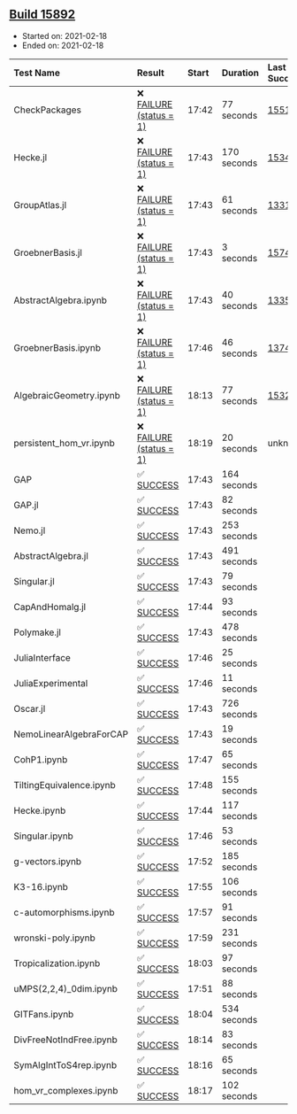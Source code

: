 ## [Build 15892](https://oscarci.mathematik.uni-kl.de/job/oscar/15892/)

* Started on: 2021-02-18
* Ended on: 2021-02-18

| Test Name    | Result | Start | Duration | Last Success | First Failure |
|:-------------|:-------|:------|:---------|:-------------|:--------------|
| CheckPackages | ❌ [FAILURE (status = 1)](https://oscarci.mathematik.uni-kl.de/job/oscar/15892/artifact/logs/build-15892/CheckPackages.log) | 17:42 | 77 seconds | [15514](https://oscarci.mathematik.uni-kl.de/job/oscar/15514/) | [15515](https://oscarci.mathematik.uni-kl.de/job/oscar/15515/) |
| Hecke.jl | ❌ [FAILURE (status = 1)](https://oscarci.mathematik.uni-kl.de/job/oscar/15892/artifact/logs/build-15892/Hecke.jl.log) | 17:43 | 170 seconds | [15344](https://oscarci.mathematik.uni-kl.de/job/oscar/15344/) | [15348](https://oscarci.mathematik.uni-kl.de/job/oscar/15348/) |
| GroupAtlas.jl | ❌ [FAILURE (status = 1)](https://oscarci.mathematik.uni-kl.de/job/oscar/15892/artifact/logs/build-15892/GroupAtlas.jl.log) | 17:43 | 61 seconds | [13311](https://oscarci.mathematik.uni-kl.de/job/oscar/13311/) | [13312](https://oscarci.mathematik.uni-kl.de/job/oscar/13312/) |
| GroebnerBasis.jl | ❌ [FAILURE (status = 1)](https://oscarci.mathematik.uni-kl.de/job/oscar/15892/artifact/logs/build-15892/GroebnerBasis.jl.log) | 17:43 | 3 seconds | [15745](https://oscarci.mathematik.uni-kl.de/job/oscar/15745/) | [15746](https://oscarci.mathematik.uni-kl.de/job/oscar/15746/) |
| AbstractAlgebra.ipynb | ❌ [FAILURE (status = 1)](https://oscarci.mathematik.uni-kl.de/job/oscar/15892/artifact/logs/build-15892/AbstractAlgebra.ipynb.log) | 17:43 | 40 seconds | [13355](https://oscarci.mathematik.uni-kl.de/job/oscar/13355/) | [13356](https://oscarci.mathematik.uni-kl.de/job/oscar/13356/) |
| GroebnerBasis.ipynb | ❌ [FAILURE (status = 1)](https://oscarci.mathematik.uni-kl.de/job/oscar/15892/artifact/logs/build-15892/GroebnerBasis.ipynb.log) | 17:46 | 46 seconds | [13748](https://oscarci.mathematik.uni-kl.de/job/oscar/13748/) | [13749](https://oscarci.mathematik.uni-kl.de/job/oscar/13749/) |
| AlgebraicGeometry.ipynb | ❌ [FAILURE (status = 1)](https://oscarci.mathematik.uni-kl.de/job/oscar/15892/artifact/logs/build-15892/AlgebraicGeometry.ipynb.log) | 18:13 | 77 seconds | [15322](https://oscarci.mathematik.uni-kl.de/job/oscar/15322/) | [15323](https://oscarci.mathematik.uni-kl.de/job/oscar/15323/) |
| persistent_hom_vr.ipynb | ❌ [FAILURE (status = 1)](https://oscarci.mathematik.uni-kl.de/job/oscar/15892/artifact/logs/build-15892/persistent_hom_vr.ipynb.log) | 18:19 | 20 seconds | unknown | unknown |
| GAP | ✅ [SUCCESS](https://oscarci.mathematik.uni-kl.de/job/oscar/15892/artifact/logs/build-15892/GAP.log) | 17:43 | 164 seconds |  |  |
| GAP.jl | ✅ [SUCCESS](https://oscarci.mathematik.uni-kl.de/job/oscar/15892/artifact/logs/build-15892/GAP.jl.log) | 17:43 | 82 seconds |  |  |
| Nemo.jl | ✅ [SUCCESS](https://oscarci.mathematik.uni-kl.de/job/oscar/15892/artifact/logs/build-15892/Nemo.jl.log) | 17:43 | 253 seconds |  |  |
| AbstractAlgebra.jl | ✅ [SUCCESS](https://oscarci.mathematik.uni-kl.de/job/oscar/15892/artifact/logs/build-15892/AbstractAlgebra.jl.log) | 17:43 | 491 seconds |  |  |
| Singular.jl | ✅ [SUCCESS](https://oscarci.mathematik.uni-kl.de/job/oscar/15892/artifact/logs/build-15892/Singular.jl.log) | 17:43 | 79 seconds |  |  |
| CapAndHomalg.jl | ✅ [SUCCESS](https://oscarci.mathematik.uni-kl.de/job/oscar/15892/artifact/logs/build-15892/CapAndHomalg.jl.log) | 17:44 | 93 seconds |  |  |
| Polymake.jl | ✅ [SUCCESS](https://oscarci.mathematik.uni-kl.de/job/oscar/15892/artifact/logs/build-15892/Polymake.jl.log) | 17:43 | 478 seconds |  |  |
| JuliaInterface | ✅ [SUCCESS](https://oscarci.mathematik.uni-kl.de/job/oscar/15892/artifact/logs/build-15892/JuliaInterface.log) | 17:46 | 25 seconds |  |  |
| JuliaExperimental | ✅ [SUCCESS](https://oscarci.mathematik.uni-kl.de/job/oscar/15892/artifact/logs/build-15892/JuliaExperimental.log) | 17:46 | 11 seconds |  |  |
| Oscar.jl | ✅ [SUCCESS](https://oscarci.mathematik.uni-kl.de/job/oscar/15892/artifact/logs/build-15892/Oscar.jl.log) | 17:43 | 726 seconds |  |  |
| NemoLinearAlgebraForCAP | ✅ [SUCCESS](https://oscarci.mathematik.uni-kl.de/job/oscar/15892/artifact/logs/build-15892/NemoLinearAlgebraForCAP.log) | 17:43 | 19 seconds |  |  |
| CohP1.ipynb | ✅ [SUCCESS](https://oscarci.mathematik.uni-kl.de/job/oscar/15892/artifact/logs/build-15892/CohP1.ipynb.log) | 17:47 | 65 seconds |  |  |
| TiltingEquivalence.ipynb | ✅ [SUCCESS](https://oscarci.mathematik.uni-kl.de/job/oscar/15892/artifact/logs/build-15892/TiltingEquivalence.ipynb.log) | 17:48 | 155 seconds |  |  |
| Hecke.ipynb | ✅ [SUCCESS](https://oscarci.mathematik.uni-kl.de/job/oscar/15892/artifact/logs/build-15892/Hecke.ipynb.log) | 17:44 | 117 seconds |  |  |
| Singular.ipynb | ✅ [SUCCESS](https://oscarci.mathematik.uni-kl.de/job/oscar/15892/artifact/logs/build-15892/Singular.ipynb.log) | 17:46 | 53 seconds |  |  |
| g-vectors.ipynb | ✅ [SUCCESS](https://oscarci.mathematik.uni-kl.de/job/oscar/15892/artifact/logs/build-15892/g-vectors.ipynb.log) | 17:52 | 185 seconds |  |  |
| K3-16.ipynb | ✅ [SUCCESS](https://oscarci.mathematik.uni-kl.de/job/oscar/15892/artifact/logs/build-15892/K3-16.ipynb.log) | 17:55 | 106 seconds |  |  |
| c-automorphisms.ipynb | ✅ [SUCCESS](https://oscarci.mathematik.uni-kl.de/job/oscar/15892/artifact/logs/build-15892/c-automorphisms.ipynb.log) | 17:57 | 91 seconds |  |  |
| wronski-poly.ipynb | ✅ [SUCCESS](https://oscarci.mathematik.uni-kl.de/job/oscar/15892/artifact/logs/build-15892/wronski-poly.ipynb.log) | 17:59 | 231 seconds |  |  |
| Tropicalization.ipynb | ✅ [SUCCESS](https://oscarci.mathematik.uni-kl.de/job/oscar/15892/artifact/logs/build-15892/Tropicalization.ipynb.log) | 18:03 | 97 seconds |  |  |
| uMPS(2,2,4)_0dim.ipynb | ✅ [SUCCESS](https://oscarci.mathematik.uni-kl.de/job/oscar/15892/artifact/logs/build-15892/uMPS-2-2-4-_0dim.ipynb.log) | 17:51 | 88 seconds |  |  |
| GITFans.ipynb | ✅ [SUCCESS](https://oscarci.mathematik.uni-kl.de/job/oscar/15892/artifact/logs/build-15892/GITFans.ipynb.log) | 18:04 | 534 seconds |  |  |
| DivFreeNotIndFree.ipynb | ✅ [SUCCESS](https://oscarci.mathematik.uni-kl.de/job/oscar/15892/artifact/logs/build-15892/DivFreeNotIndFree.ipynb.log) | 18:14 | 83 seconds |  |  |
| SymAlgIntToS4rep.ipynb | ✅ [SUCCESS](https://oscarci.mathematik.uni-kl.de/job/oscar/15892/artifact/logs/build-15892/SymAlgIntToS4rep.ipynb.log) | 18:16 | 65 seconds |  |  |
| hom_vr_complexes.ipynb | ✅ [SUCCESS](https://oscarci.mathematik.uni-kl.de/job/oscar/15892/artifact/logs/build-15892/hom_vr_complexes.ipynb.log) | 18:17 | 102 seconds |  |  |
